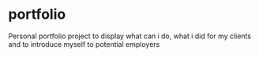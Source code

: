# portfolio
Personal portfolio project to display what can i do, what i did for my clients and to introduce myself to potential employers
